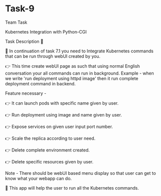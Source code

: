 # Task-9
Team Task

Kubernetes Integration with Python-CGI

Task Description 📄

📌 In continuation of task 7.1 you need to Integrate Kubernetes commands that can be run through webUI created by you. 

👉 This time create webUI page as such that using normal English conversation your all commands can run in background. 
Example - when we write 'run deployment using httpd image' then it run complete deployment command in backend. 

Feature necessary -

👉 It can launch pods with specific name given by user. 

👉 Run deployment using image and name given by user. 

👉 Expose services on given user input port number. 

👉 Scale the replica according to user need. 

👉 Delete complete environment created. 

👉 Delete specific resources given by user. 


Note - There should be webUI based menu display so that user can get to know what your webapp can do. 



📌 This app will help the user to run all the Kubernetes commands.
